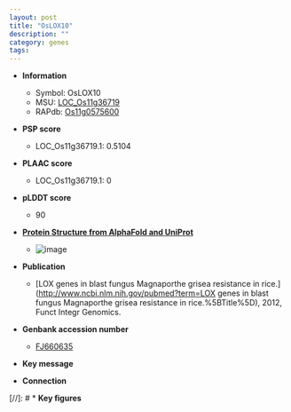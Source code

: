 ```yaml
---
layout: post
title: "OsLOX10"
description: ""
category: genes
tags: 
---
```


* **Information**  
    + Symbol: OsLOX10  
    + MSU: [LOC_Os11g36719](http://rice.plantbiology.msu.edu/cgi-bin/ORF_infopage.cgi?orf=LOC_Os11g36719)  
    + RAPdb: [Os11g0575600](http://rapdb.dna.affrc.go.jp/viewer/gbrowse_details/irgsp1?name=Os11g0575600)  

* **PSP score**  
    + LOC_Os11g36719.1: 0.5104 

* **PLAAC score**  
    + LOC_Os11g36719.1: 0 

* **pLDDT score**
    + 90

* **[Protein Structure from AlphaFold and UniProt](https://www.uniprot.org/uniprotkb/Q0IS17/entry#structure)**
    + ![image](https://ricepsp.github.io/images/Q0/AF-Q0IS17-F1.png)

* **Publication**  
    + [LOX genes in blast fungus Magnaporthe grisea resistance in rice.](http://www.ncbi.nlm.nih.gov/pubmed?term=LOX genes in blast fungus Magnaporthe grisea resistance in rice.%5BTitle%5D), 2012, Funct Integr Genomics.

* **Genbank accession number**  
    + [FJ660635](http://www.ncbi.nlm.nih.gov/nuccore/FJ660635)

* **Key message**  

* **Connection**  

[//]: # * **Key figures**  


